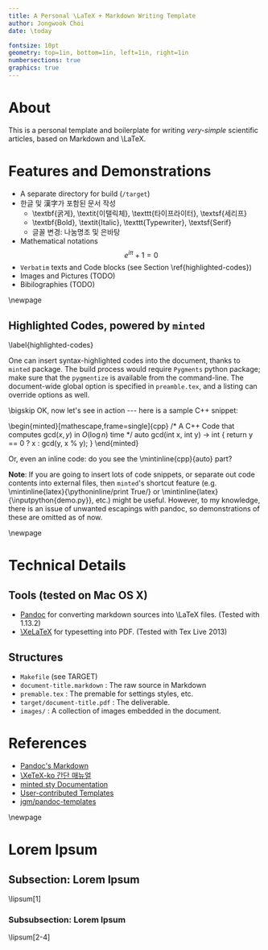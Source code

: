 ```yaml
---
title: A Personal \LaTeX + Markdown Writing Template
author: Jongwook Choi
date: \today

fontsize: 10pt
geometry: top=1in, bottom=1in, left=1in, right=1in
numbersections: true
graphics: true
---
```



# About

This is a personal template and boilerplate
for writing *very-simple* scientific articles, based on Markdown and \LaTeX.

# Features and Demonstrations

- A separate directory for build (`/target`)
- 한글 및 漢字가 포함된 문서 작성
    - \textbf{굵게}, \textit{이탤릭체}, \texttt{타이프라이터}, \textsf{세리프}
    - \textbf{Bold}, \textit{Italic}, \texttt{Typewriter}, \textsf{Serif}
    - 글꼴 변경: 나눔명조 및 은바탕
- Mathematical notations
$$
e^{i \pi} + 1 = 0
$$
- `Verbatim` texts and Code blocks (see Section \ref{highlighted-codes})
- Images and Pictures (TODO)
- Bibilographies (TODO)


\newpage

## Highlighted Codes, powered by `minted`
\label{highlighted-codes}

One can insert syntax-highlighted codes into the document, thanks to `minted` package.
The build process would require `Pygments` python package;
make sure that the `pygmentize` is available from the command-line.
The document-wide global option is specified in `preamble.tex`, and a listing can override options as well.

\bigskip
OK, now let's see in action --- here is a sample C++ snippet:

\begin{minted}[mathescape,frame=single]{cpp}
/* A C++ Code that computes $\mathrm{gcd}(x, y)$ in $O(\log n)$ time */
auto gcd(int x, int y) -> int {
    return y == 0 ? x : gcd(y, x % y);
}
\end{minted}

Or, even an inline code: do you see the \mintinline{cpp}{auto} part?

**Note**: If you are going to insert lots of code snippets, or separate out code contents into external files, then `minted`'s shortcut feature (e.g.
\mintinline{latex}{\pythoninline/print True/} or \mintinline{latex}{\inputpython{demo.py}}, etc.) might be useful. However, to my knowledge, there is an issue of unwanted escapings with pandoc, so demonstrations of these are omitted as of now.




\newpage

# Technical Details

## Tools (tested on Mac OS X)

- [Pandoc](http://johnmacfarlane.net/pandoc/) for converting markdown sources into \LaTeX files.
  (Tested with 1.13.2)
- [\XeLaTeX](http://www.xelatex.org/) for typesetting into PDF.
  (Tested with Tex Live 2013)

## Structures

- `Makefile` (see TARGET)
- `document-title.markdown` : The raw source in Markdown
- `premable.tex` : The premable for settings styles, etc.
- `target/document-title.pdf` : The deliverable.
- `images/` : A collection of images embedded in the document.

# References

- [Pandoc's Markdown](http://johnmacfarlane.net/pandoc/README.html#pandocs-markdown)
- [\XeTeX-ko 간단 매뉴얼](http://mirror.hmc.edu/ctan/macros/xetex/generic/xetexko/xetexko-doc.pdf)
- [minted.sty Documentation](https://github.com/gpoore/minted)
- [User-contributed Templates](https://github.com/jgm/pandoc/wiki/User-contributed-templates)
- [jgm/pandoc-templates](https://github.com/jgm/pandoc-templates)



<!------------------------------------------------------------------------>
\newpage

# Lorem Ipsum

## Subsection: Lorem Ipsum

\lipsum[1]

### Subsubsection: Lorem Ipsum

\lipsum[2-4]
